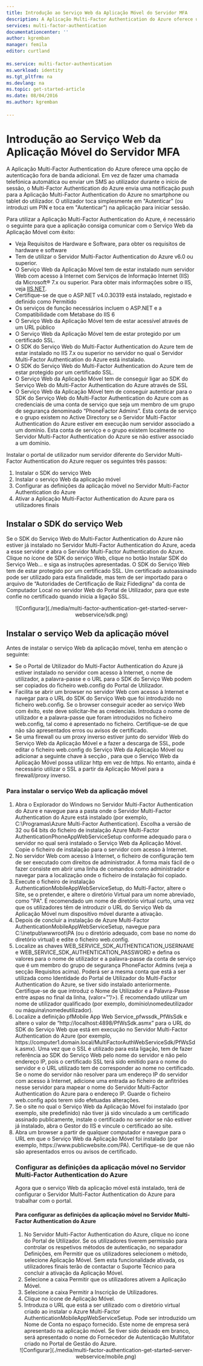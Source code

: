 ```yaml
---
title: Introdução ao Serviço Web da Aplicação Móvel do Servidor MFA
description: A Aplicação Multi-Factor Authentication do Azure oferece uma opção de autenticação fora de banda adicional.  Permite ao servidor MFA utilizar notificações push para os utilizadores.
services: multi-factor-authentication
documentationcenter: ''
author: kgremban
manager: femila
editor: curtland

ms.service: multi-factor-authentication
ms.workload: identity
ms.tgt_pltfrm: na
ms.devlang: na
ms.topic: get-started-article
ms.date: 08/04/2016
ms.author: kgremban

---
```

# Introdução ao Serviço Web da Aplicação Móvel do Servidor MFA
A Aplicação Multi-Factor Authentication do Azure oferece uma opção de autenticação fora de banda adicional. Em vez de fazer uma chamada telefónica automática ou enviar um SMS ao utilizador durante o início de sessão, o Multi-Factor Authentication do Azure envia uma notificação push para a Aplicação Multi-Factor Authentication do Azure no smartphone ou tablet do utilizador. O utilizador toca simplesmente em "Autenticar" (ou introduzi um PIN e toca em "Autenticar") na aplicação para iniciar sessão.

Para utilizar a Aplicação Multi-Factor Authentication do Azure, é necessário o seguinte para que a aplicação consiga comunicar com o Serviço Web da Aplicação Móvel com êxito:

* Veja Requisitos de Hardware e Software, para obter os requisitos de hardware e software
* Tem de utilizar o Servidor Multi-Factor Authentication do Azure v6.0 ou superior.
* O Serviço Web da Aplicação Móvel tem de estar instalado num servidor Web com acesso à Internet com Serviços de Informação Internet (IIS) da Microsoft® 7.x ou superior.  Para obter mais informações sobre o IIS, veja [IIS.NET](http://www.iis.net/).
* Certifique-se de que o ASP.NET v4.0.30319 está instalado, registado e definido como Permitido
* Os serviços de função necessários incluem o ASP.NET e a Compatibilidade com Metabase do IIS 6
* O Serviço Web da Aplicação Móvel tem de estar acessível através de um URL público
* O Serviço Web da Aplicação Móvel tem de estar protegido por um certificado SSL.
* O SDK do Serviço Web do Multi-Factor Authentication do Azure tem de estar instalado no IIS 7.x ou superior no servidor no qual o Servidor Multi-Factor Authentication do Azure está instalado.
* O SDK do Serviço Web do Multi-Factor Authentication do Azure tem de estar protegido por um certificado SSL.
* O Serviço Web da Aplicação Móvel tem de conseguir ligar ao SDK do Serviço Web do Multi-Factor Authentication do Azure através de SSL
* O Serviço Web da Aplicação Móvel tem de conseguir autenticar para o SDK do Serviço Web do Multi-Factor Authentication do Azure com as credenciais de uma conta de serviço que seja um membro de um grupo de segurança denominado “PhoneFactor Admins”. Esta conta de serviço e o grupo existem no Active Directory se o Servidor Multi-Factor Authentication do Azure estiver em execução num servidor associado a um domínio. Esta conta de serviço e o grupo existem localmente no Servidor Multi-Factor Authentication do Azure se não estiver associado a um domínio.

Instalar o portal de utilizador num servidor diferente do Servidor Multi-Factor Authentication do Azure requer os seguintes três passos:

1. Instalar o SDK do serviço Web
2. Instalar o serviço Web da aplicação móvel
3. Configurar as definições da aplicação móvel no Servidor Multi-Factor Authentication do Azure
4. Ativar a Aplicação Multi-Factor Authentication do Azure para os utilizadores finais

## Instalar o SDK do serviço Web
Se o SDK do Serviço Web do Multi-Factor Authentication do Azure não estiver já instalado no Servidor Multi-Factor Authentication do Azure, aceda a esse servidor e abra o Servidor Multi-Factor Authentication do Azure. Clique no ícone de SDK do serviço Web, clique no botão Instalar SDK do Serviço Web... e siga as instruções apresentadas. O SDK do Serviço Web tem de estar protegido por um certificado SSL. Um certificado autoassinado pode ser utilizado para esta finalidade, mas tem de ser importado para o arquivo de “Autoridades de Certificação de Raiz Fidedigna” da conta de Computador Local no servidor Web do Portal de Utilizador, para que este confie no certificado quando inicia a ligação SSL.

<center>![Configurar](./media/multi-factor-authentication-get-started-server-webservice/sdk.png)</center>

## Instalar o serviço Web da aplicação móvel
Antes de instalar o serviço Web da aplicação móvel, tenha em atenção o seguinte:

* Se o Portal de Utilizador do Multi-Factor Authentication do Azure já estiver instalado no servidor com acesso à Internet, o nome de utilizador, a palavra-passe e o URL para o SDK do Serviço Web podem ser copiados do ficheiro web.config do Portal de Utilizador.
* Facilita se abrir um browser no servidor Web com acesso à Internet e navegar para o URL do SDK do Serviço Web que foi introduzido no ficheiro web.config. Se o browser conseguir aceder ao serviço Web com êxito, este deve solicitar-lhe as credenciais. Introduza o nome de utilizador e a palavra-passe que foram introduzidos no ficheiro web.config, tal como é apresentado no ficheiro. Certifique-se de que não são apresentados erros ou avisos de certificado.
* Se uma firewall ou um proxy inverso estiver junto do servidor Web do Serviço Web da Aplicação Móvel e a fazer a descarga de SSL, pode editar o ficheiro web.config do Serviço Web da Aplicação Móvel ou adicionar a seguinte chave à secção <appSettings>, para que o Serviço Web da Aplicação Móvel possa utilizar http em vez de https. No entanto, ainda é necessário utilizar o SSL a partir da Aplicação Móvel para a firewall/proxy inverso. <add key="SSL_REQUIRED" value="false"/>

### Para instalar o serviço Web da aplicação móvel
<ol>

<li>Abra o Explorador do Windows no Servidor Multi-Factor Authentication do Azure e navegue para a pasta onde o Servidor Multi-Factor Authentication do Azure está instalado (por exemplo, C:\Programas\Azure Multi-Factor Authentication). Escolha a versão de 32 ou 64 bits do ficheiro de instalação Azure Multi-Factor AuthenticationPhoneAppWebServiceSetup conforme adequado para o servidor no qual será instalado o Serviço Web da Aplicação Móvel. Copie o ficheiro de instalação para o servidor com acesso à Internet.</li>

<li>No servidor Web com acesso à Internet, o ficheiro de configuração tem de ser executado com direitos de administrador. A forma mais fácil de o fazer consiste em abrir uma linha de comandos como administrador e navegar para a localização onde o ficheiro de instalação foi copiado.</li>  

<li>Execute o ficheiro de instalação AuthenticationMobileAppWebServiceSetup, do Multi-Factor, altere o Site, se o pretender, e altere o diretório Virtual para um nome abreviado, como "PA". É recomendado um nome de diretório virtual curto, uma vez que os utilizadores têm de introduzir o URL do Serviço Web da Aplicação Móvel num dispositivo móvel durante a ativação.</li>

<li>Depois de concluir a instalação de Azure Multi-Factor AuthenticationMobileAppWebServiceSetup, navegue para C:\inetpub\wwwroot\PA (ou o diretório adequado, com base no nome do diretório virtual) e edite o ficheiro web.config.</li>  

<li>Localize as chaves WEB_SERVICE_SDK_AUTHENTICATION_USERNAME e WEB_SERVICE_SDK_AUTHENTICATION_PASSWORD e defina os valores para o nome de utilizador e a palavra-passe da conta de serviço que é um membro do grupo de segurança PhoneFactor Admins (veja a secção Requisitos acima). Poderá ser a mesma conta que está a ser utilizada como Identidade do Portal de Utilizador do Multi-Factor Authentication do Azure, se tiver sido instalado anteriormente. Certifique-se de que introduz o Nome de Utilizador e a Palavra-Passe entre aspas no final da linha, (valor=””/>). É recomendado utilizar um nome de utilizador qualificado (por exemplo, domínio\nomedeutilizador ou máquina\nomedeutilizador).</li>  

<li>Localize a definição pfMobile App Web Service_pfwssdk_PfWsSdk e altere o valor de “http://localhost:4898/PfWsSdk.asmx” para o URL do SDK do Serviço Web que está em execução no Servidor Multi-Factor Authentication do Azure (por exemplo, https://computer1.domain.local/MultiFactorAuthWebServiceSdk/PfWsSdk.asmx). Uma vez que o SSL é utilizado para esta ligação, tem de fazer referência ao SDK do Serviço Web pelo nome do servidor e não pelo endereço IP, pois o certificado SSL terá sido emitido para o nome do servidor e o URL utilizado tem de corresponder ao nome no certificado. Se o nome do servidor não resolver para um endereço IP do servidor com acesso à Internet, adicione uma entrada ao ficheiro de anfitriões nesse servidor para mapear o nome do Servidor Multi-Factor Authentication do Azure para o endereço IP. Guarde o ficheiro web.config após terem sido efetuadas alterações.</li>  

<li>Se o site no qual o Serviço Web da Aplicação Móvel foi instalado (por exemplo, site predefinido) não tiver já sido vinculado a um certificado assinado publicamente, instale o certificado no servidor se não estiver já instalado, abra o Gestor do IIS e vincule o certificado ao site.</li>  

<li>Abra um browser a partir de qualquer computador e navegue para o URL em que o Serviço Web da Aplicação Móvel foi instalado (por exemplo, https://www.publicwebsite.com/PA). Certifique-se de que não são apresentados erros ou avisos de certificado.</li>

### Configurar as definições da aplicação móvel no Servidor Multi-Factor Authentication do Azure
Agora que o serviço Web da aplicação móvel está instalado, terá de configurar o Servidor Multi-Factor Authentication do Azure para trabalhar com o portal.

#### Para configurar as definições da aplicação móvel no Servidor Multi-Factor Authentication do Azure
1. No Servidor Multi-Factor Authentication do Azure, clique no ícone do Portal de Utilizador. Se os utilizadores tiverem permissão para controlar os respetivos métodos de autenticação, no separador Definições, em Permitir que os utilizadores selecionem o método, selecione Aplicação Móvel. Sem esta funcionalidade ativada, os utilizadores finais terão de contactar o Suporte Técnico para concluir a ativação da Aplicação Móvel.
2. Selecione a caixa Permitir que os utilizadores ativem a Aplicação Móvel.
3. Selecione a caixa Permitir a Inscrição de Utilizadores.
4. Clique no ícone de Aplicação Móvel.
5. Introduza o URL que está a ser utilizado com o diretório virtual criado ao instalar o Azure Multi-Factor AuthenticationMobileAppWebServiceSetup. Pode ser introduzido um Nome de Conta no espaço fornecido. Este nome de empresa será apresentado na aplicação móvel. Se tiver sido deixado em branco, será apresentado o nome do Fornecedor de Autenticação Multifator criado no Portal de Gestão do Azure.

<center>![Configurar](./media/multi-factor-authentication-get-started-server-webservice/mobile.png)</center>



<!--HONumber=Sep16_HO3-->


